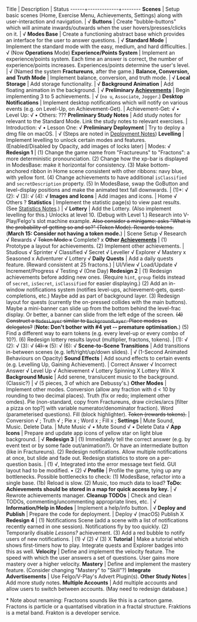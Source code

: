Title | Description | Status
------+-------------+--------
**Scenes** | Setup basic scenes (Home, Exercise Menu, Achievements, Settings) along with user-interaction and navigation. | √
**Buttons** | Create "bubble-buttons" which will animate inwards/outwards when the user hovers/presses/clicks on it. | √
**Modes Base** | Create a functioning abstract base which provides an interface for the user to answer questions. | √
**Standard Mode** | Implement the standard mode with the easy, medium, and hard difficulties. | √ (Now **Operations** Mode)
**Experience/Points System** | Implement an experience/points system. Each time an answer is correct, the number of experience/points increases. Experiences/points determine the user's level. | √ (Named the system **Fractureuns**, after the game.)
**Balance, Conversion, and Truth Mode** | Implement balance, conversion, and truth mode. | √
**Local Storage** | Add storage functionality. | √
**Background Animation** | Add floating animation in the background. | √
**Preliminary [Achievements](Glossary/Terms/Achievements.md)** | Begin implementing 3 to 5 achievements. | √ (`no u`, `Associate`, `Jogger`.)
**Desktop Notifications** | Implement desktop notifications which will notify on various events (e.g. on Level-Up, on Achievement-Get). | Achievement-Get: √ • Level Up: √ • Others: ???
**Preliminary Study Notes** | Add study notes for relevant to the Standard Mode. Link the study notes to relevant exercises. | Introduction: √ • Lesson One: √
**Preliminary Deployment** | Try to deploy a dmg file on macOS. | √ (Steps are noted in [Deployment Notes](Notes/Deployment.md))
**Levelling** | Implement levelling to unlock certain modes and features. (Enabled/Disabled by Opacity, add images of locks later) | Modes: √
**Redesign 1** | (1) Change the game name from "Fractureuns" to "Fractons": a more deterministic pronounciation. (2) Change how the xp-bar is displayed in ModesBase: make it horizontal for consistency. (3) Make bottom-anchored ribbon in Home scene consistent with other ribbons: navy blue, with yellow font. (4) Change achievements to have additional `isClassified` and `secretDescription` property. (5) In ModesBase, swap the GoButton and level-display positions and make the animated text fall downwards. | (1)\*: √ (2): √ (3): √ (4): √
**Images and Icons** | Add images and icons. | Home √ Others ?
**Statistics** | Implement the statistic page(s) to view past results. (See [Statistics Notes](Notes/StatisticsScene.md).) | √
**Lottery** | Add the Lottery. (Also implement levelling for this.) Unlocks at level 10. (Debug with Level 1.)  Research into V-Play/Felgo's slot machine example. <del>Also consider a minigame: asks "What is the probability of getting so and so?" (Token Mode). Rewards tokens.</del> (**March 15: Consider not having a token mode.**) | Scene Setup √ Research √ Rewards √ <del>Token Mode x</del> Complete? x
**Other [Achievements](Glossary/Terms/Achievements.md)** | (1) Prototype a layout for achievements. (2) Implement other achievements.  | Studious √ Sprinter √ Classified √ Secret √ Leveller √ Explorer √ Mastery x Seasoned x Adventurer √ Lottery √
**Daily Quests** | Add a daily quests feature. (Reward consistent at 25 fractons.) | UI/View √ Load/Update √ Increment/Progress √ Testing √ (One Day)
**Redesign 2** | (1) Redesign achievements before adding new ones. (Require `hint`, `group` fields instead of `secret`, `isSecret`, `isClassified` for easier displaying.) (2) Add an in-window notifications system (notifies level-ups, achievement-gets, quest-completions, etc.) Maybe add as part of background layer. (3) Redesign layout for quests (currently the on-pressed collides with the main buttons). Maybe a mini-banner can slide up from the bottom behind the level-frac display. Or better, a banner can slide from the left edge of the screen. <del>(4) Construct a `ModesLayer` similar to `BackgroundLayer`. Place modes as delegates?</del> (**Note: Don't bother with #4 yet -- premature optimisation.**) (5) Find a different way to earn tokens (e.g. every level-up or every combo of 10?). (6) Redesign lottery results layout (multiplier, fractons, tokens). | (1): √ (2): √ (3): √ <del>(4): x</del> (5): √ (6): √
**Scene-to-Scene Transitions** | Add transitions in-between scenes (e.g. left/right/up/down slides). | √ (1-Second Animated Behaviours on Opacity)
**Sound Effects** | Add sound effects to certain events (e.g. Levelling Up, Gaining Achievement). | Correct Answer √ Incorrect Answer √ Level Up √ Achievement √ Lottery Spinning X Lottery Win X
**Background Music** | Add serene, translucent music to the background. (Classic?) | √ (5 pieces, 3 of which are Debussy's.)
**Other Modes** | Implement other modes. Conversion (allow any fraction with d < 10 by rounding to two decimal places). Truth (fix or redo; implement other omdes). Pie (non-standard, copy from Fractureuns, draw circles/arcs [filter a pizza on top?] with variable numerator/denominator fraction). Word (parameterised questions). Fill (block highlighter). <del>Token (rewards tokens).</del> | Conversion √ ; Truth √ ; Pie x ; Word x ; Fill x ;
**Settings** | Mute Sound, Music. Delete Data. | Mute Music √ • Mute Sound √ • Delete Data √
**App Icons** | Prepare and update app icons of yellow star on light blue background. | √
**Redesign 3** | (1) Immediately tell the correct answer (e.g. by event text or by some fade out/animation?). Or have an intermediate button (like in Fractureuns). (2) Redesign notifications. Allow multiple notifications at once, but slide and fade out. Redesign statistics to store on a per-question basis. | (1) √, Integrated into the error message text field. GUI layout had to be modified. • (2) √
**Profile** | Profile the game, tying up any bottlenecks. Possible bottlenecks to check: (1) ModesBase, refactor into a single base. (1b) Reload is slow. (2) Music, too much data to load? **ToDo: Achievements should be stored in a map for quick access by key.**  | √ Rewrote achievements manager.
**Cleanup TODOs** | Check and clean TODOs, commenting/uncommenting appropriate lines, etc. | √
**Information/Help in Modes** | Implement a help/info button. | √
**Deploy and Publish** | Prepare the code for deployment. | Deploy √ (macOS) Publish X
**Redesign 4** | (1) Notifications Scene (add a scene with a list of notifications recently earned in one session). Notifications fly by too quickly. (2) Temporarily disable *Lessons?* achievement. (3) Add a red bubble to notify users of new notifications. | (1) √ (2) √ (3) X
**Tutorial** | Make a tutorial which shows first-timers how to play. Integrate quests and Explorer badges into this as well.
**Velocity** | Define and implement the velocity feature. The speed with which the user answers a set of questions. User gains more mastery over a higher velocity.
**Mastery** | Define and implement the mastery feature. (Consider changing "Mastery" to "Skill"?)
**Integrate Advertisements** | Use Felgo/V-Play's Advert  Plugin(s).
**Other Study Notes** | Add more study notes.
**Multiple Accounts** | Add multiple accounts and allow users to switch between accounts. (May need to redesign database.)


\* Note about renaming: Fractoons sounds like this is a cartoon game. Fractons is particle or a quantatised vibration in a fractal structure. Fraktions is a metal band. Frakton is a developer service.